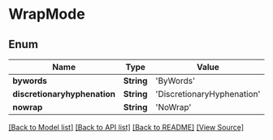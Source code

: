 # WrapMode


## Enum
Name | Type | Value
------------ | ------------- | -------------
**bywords** | **String** | 'ByWords'
**discretionaryhyphenation** | **String** | 'DiscretionaryHyphenation'
**nowrap** | **String** | 'NoWrap'

[[Back to Model list]](../README.md#documentation-for-models) [[Back to API list]](../README.md#documentation-for-api-endpoints) [[Back to README]](../README.md) [[View Source]](../src/models/WrapMode.ts)

